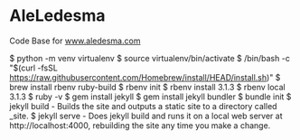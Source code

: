 # AleLedesma

Code Base for www.aledesma.com

$ python -m venv virtualenv
$ source virtualenv/bin/activate
$ /bin/bash -c "$(curl -fsSL https://raw.githubusercontent.com/Homebrew/install/HEAD/install.sh)"
$ brew install rbenv ruby-build
$ rbenv init
$ rbenv install 3.1.3
$ rbenv local 3.1.3
$ ruby -v
$ gem install jekyll
$ gem install jekyll bundler
$ bundle init
$ jekyll build - Builds the site and outputs a static site to a directory called _site.
$ jekyll serve - Does jekyll build and runs it on a local web server at http://localhost:4000, rebuilding the site any time you make a change.
